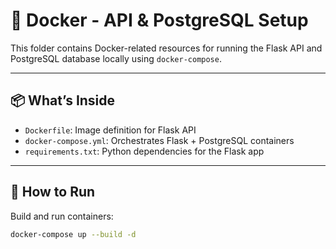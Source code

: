# 🐳 Docker - API & PostgreSQL Setup

This folder contains Docker-related resources for running the Flask API and PostgreSQL database locally using `docker-compose`.

---

## 📦 What’s Inside

- `Dockerfile`: Image definition for Flask API
- `docker-compose.yml`: Orchestrates Flask + PostgreSQL containers
- `requirements.txt`: Python dependencies for the Flask app

---

## 🚀 How to Run

Build and run containers:

```bash
docker-compose up --build -d

